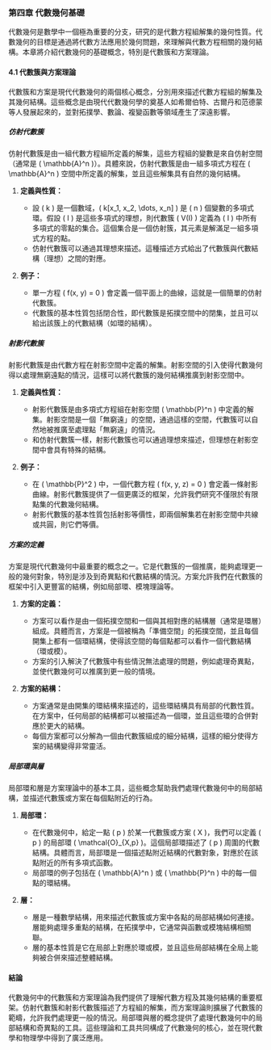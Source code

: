 ### 第四章 代數幾何基礎

代數幾何是數學中一個極為重要的分支，研究的是代數方程組解集的幾何性質。代數幾何的目標是通過將代數方法應用於幾何問題，來理解與代數方程相關的幾何結構。本章將介紹代數幾何的基礎概念，特別是代數簇和方案理論。

#### 4.1 代數簇與方案理論

代數簇和方案是現代代數幾何的兩個核心概念，分別用來描述代數方程組的解集及其幾何結構。這些概念是由現代代數幾何學的奠基人如希爾伯特、古爾丹和范德蒙等人發展起來的，並對拓撲學、數論、複變函數等領域產生了深遠影響。

##### 仿射代數簇

仿射代數簇是由一組代數方程組所定義的解集，這些方程組的變數是來自仿射空間（通常是 \( \mathbb{A}^n \)）。具體來說，仿射代數簇是由一組多項式方程在 \( \mathbb{A}^n \) 空間中所定義的解集，並且這些解集具有自然的幾何結構。

1. **定義與性質：**
   - 設 \( k \) 是一個數域，\( k[x_1, x_2, \dots, x_n] \) 是 \( n \) 個變數的多項式環。假設 \( I \) 是這些多項式的理想，則代數簇 \( V(I) \) 定義為 \( I \) 中所有多項式的零點的集合。這個集合是一個仿射簇，其元素是解滿足一組多項式方程的點。
   - 仿射代數簇可以通過其理想來描述。這種描述方式給出了代數簇與代數結構（理想）之間的對應。

2. **例子：**
   - 單一方程 \( f(x, y) = 0 \) 會定義一個平面上的曲線，這就是一個簡單的仿射代數簇。
   - 代數簇的基本性質包括閉合性，即代數簇是拓撲空間中的閉集，並且可以給出該簇上的代數結構（如環的結構）。

##### 射影代數簇

射影代數簇是由代數方程在射影空間中定義的解集。射影空間的引入使得代數幾何得以處理無窮遠點的情況，這樣可以將代數簇的幾何結構推廣到射影空間中。

1. **定義與性質：**
   - 射影代數簇是由多項式方程組在射影空間 \( \mathbb{P}^n \) 中定義的解集。射影空間是一個「無窮遠」的空間，通過這樣的空間，代數簇可以自然地被推廣至處理點「無窮遠」的情況。
   - 和仿射代數簇一樣，射影代數簇也可以通過理想來描述，但理想在射影空間中會具有特殊的結構。

2. **例子：**
   - 在 \( \mathbb{P}^2 \) 中，一個代數方程 \( f(x, y, z) = 0 \) 會定義一條射影曲線。射影代數簇提供了一個更廣泛的框架，允許我們研究不僅限於有限點集的代數幾何結構。
   - 射影代數簇的基本性質包括射影等價性，即兩個解集若在射影空間中共線或共圓，則它們等價。

##### 方案的定義

方案是現代代數幾何中最重要的概念之一。它是代數簇的一個推廣，能夠處理更一般的幾何對象，特別是涉及到奇異點和代數結構的情況。方案允許我們在代數簇的框架中引入更豐富的結構，例如局部環、模塊理論等。

1. **方案的定義：**
   - 方案可以看作是由一個拓撲空間和一個與其相對應的結構層（通常是環層）組成。具體而言，方案是一個被稱為「準備空間」的拓撲空間，並且每個開集上都有一個環結構，使得該空間的每個點都可以看作一個代數結構（環或模）。
   - 方案的引入解決了代數簇中有些情況無法處理的問題，例如處理奇異點，並使代數幾何可以推廣到更一般的情境。

2. **方案的結構：**
   - 方案通常是由開集的環結構來描述的，這些環結構具有局部的代數性質。在方案中，任何局部的結構都可以被描述為一個環，並且這些環的合併對應於更大的結構。
   - 每個方案都可以分解為一個由代數簇組成的細分結構，這樣的細分使得方案的結構變得非常靈活。

##### 局部環與層

局部環和層是方案理論中的基本工具，這些概念幫助我們處理代數幾何中的局部結構，並描述代數簇或方案在每個點附近的行為。

1. **局部環：**
   - 在代數幾何中，給定一點 \( p \) 於某一代數簇或方案 \( X \)，我們可以定義 \( p \) 的局部環 \( \mathcal{O}_{X,p} \)。這個局部環描述了 \( p \) 周圍的代數結構。具體而言，局部環是一個描述點附近結構的代數對象，對應於在該點附近的所有多項式函數。
   - 局部環的例子包括在 \( \mathbb{A}^n \) 或 \( \mathbb{P}^n \) 中的每一個點的環結構。

2. **層：**
   - 層是一種數學結構，用來描述代數簇或方案中各點的局部結構如何連接。層能夠處理多重點的結構，在拓撲學中，它通常與函數或模塊結構相關聯。
   - 層的基本性質是它在局部上對應於環或模，並且這些局部結構在全局上能夠被合併來描述整體結構。

#### 結論

代數幾何中的代數簇和方案理論為我們提供了理解代數方程及其幾何結構的重要框架。仿射代數簇和射影代數簇描述了方程組的解集，而方案理論則擴展了代數簇的範疇，允許我們處理更一般的情況。局部環與層的概念提供了處理代數幾何中的局部結構和奇異點的工具。這些理論和工具共同構成了代數幾何的核心，並在現代數學和物理學中得到了廣泛應用。